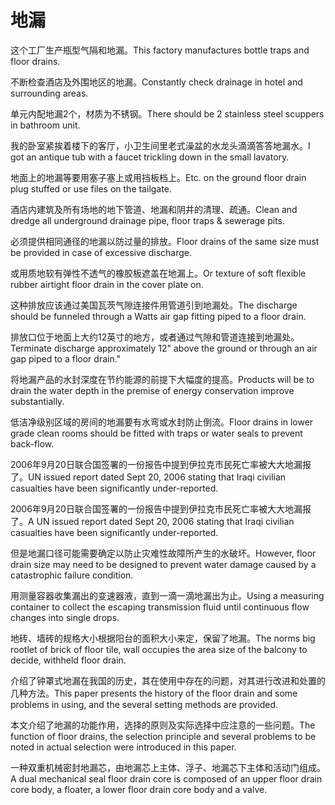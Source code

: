 # 地漏

<p><span class="chinese">这个工厂生产瓶型气隔和地漏。</span><span class="english">This factory manufactures bottle traps and floor drains.</span></p>

<p><span class="chinese">不断检查酒店及外围地区的地漏。</span><span class="english">Constantly check drainage in hotel and surrounding areas.</span></p>

<p><span class="chinese">单元内配地漏2个，材质为不锈钢。</span><span class="english">There should be 2 stainless steel scuppers in bathroom unit.</span></p>

<p><span class="chinese">我的卧室紧挨着楼下的客厅，小卫生间里老式澡盆的水龙头滴滴答答地漏水。</span><span class="english">I got an antique tub with a faucet trickling down in the small lavatory.</span></p>

<p><span class="chinese">地面上的地漏等要用塞子塞上或用挡板档上。</span><span class="english">Etc. on the ground floor drain plug stuffed or use files on the tailgate.</span></p>

<p><span class="chinese">酒店内建筑及所有场地的地下管道、地漏和阴井的清理、疏通。</span><span class="english">Clean and dredge all underground drainage pipe, floor traps & sewerage pits.</span></p>

<p><span class="chinese">必须提供相同通径的地漏以防过量的排放。</span><span class="english">Floor drains of the same size must be provided in case of excessive discharge.</span></p>

<p><span class="chinese">或用质地软有弹性不透气的橡胶板遮盖在地漏上。</span><span class="english">Or texture of soft flexible rubber airtight floor drain in the cover plate on.</span></p>

<p><span class="chinese">这种排放应该通过美国瓦茨气隙连接件用管道引到地漏处。</span><span class="english">The discharge should be funneled through a Watts air gap fitting piped to a floor drain.</span></p>

<p><span class="chinese">排放口位于地面上大约12英寸的地方，或者通过气隙和管道连接到地漏处。</span><span class="english">Terminate discharge approximately 12" above the ground or through an air gap piped to a floor drain."</span></p>

<p><span class="chinese">将地漏产品的水封深度在节约能源的前提下大幅度的提高。</span><span class="english">Products will be to drain the water depth in the premise of energy conservation improve substantially.</span></p>

<p><span class="chinese">低洁净级别区域的房间的地漏要有水弯或水封防止倒流。</span><span class="english">Floor drains in lower grade clean rooms should be fitted with traps or water seals to prevent back-flow.</span></p>

<p><span class="chinese">2006年9月20日联合国签署的一份报告中提到伊拉克市民死亡率被大大地漏报了。</span><span class="english">UN issued report dated Sept 20, 2006 stating that Iraqi civilian casualties have been significantly under-reported.</span></p>

<p><span class="chinese">2006年9月20日联合国签署的一份报告中提到伊拉克市民死亡率被大大地漏报了。</span><span class="english">A UN issued report dated Sept 20, 2006 stating that Iraqi civilian casualties have been significantly under-reported.</span></p>

<p><span class="chinese">但是地漏口径可能需要确定以防止灾难性故障所产生的水破坏。</span><span class="english">However, floor drain size may need to be designed to prevent water damage caused by a catastrophic failure condition.</span></p>

<p><span class="chinese">用测量容器收集漏出的变速器液，直到一滴一滴地漏出为止。</span><span class="english">Using a measuring container to collect the escaping transmission fluid until continuous flow changes into single drops.</span></p>

<p><span class="chinese">地砖、墙砖的规格大小根据阳台的面积大小来定，保留了地漏。</span><span class="english">The norms big rootlet of brick of floor tile, wall occupies the area size of the balcony to decide, withheld floor drain.</span></p>

<p><span class="chinese">介绍了钟罩式地漏在我国的历史，其在使用中存在的问题，对其进行改进和处置的几种方法。</span><span class="english">This paper presents the history of the floor drain and some problems in using, and the several setting methods are provided.</span></p>

<p><span class="chinese">本文介绍了地漏的功能作用，选择的原则及实际选择中应注意的一些问题。</span><span class="english">The function of floor drains, the selection principle and several problems to be noted in actual selection were introduced in this paper.</span></p>

<p><span class="chinese">一种双重机械密封地漏芯，由地漏芯上主体、浮子、地漏芯下主体和活动门组成。</span><span class="english">A dual mechanical seal floor drain core is composed of an upper floor drain core body, a floater, a lower floor drain core body and a valve.</span></p>

